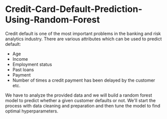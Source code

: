 # Credit-Card-Default-Prediction-Using-Random-Forest
Credit default is one of the most important problems in the banking and risk analytics industry. There are various attributes which can be used to predict default:
- Age
- Income
- Employment status
- Past loans
- Payment
- Number of times a credit payment has been delayed by the customer etc.

We have to analyze the provided data and we will build a random forest model to predict whether a given customer defaults or not. We'll start the process with data cleaning and preparation and then tune the model to find optimal hyperparameters.
